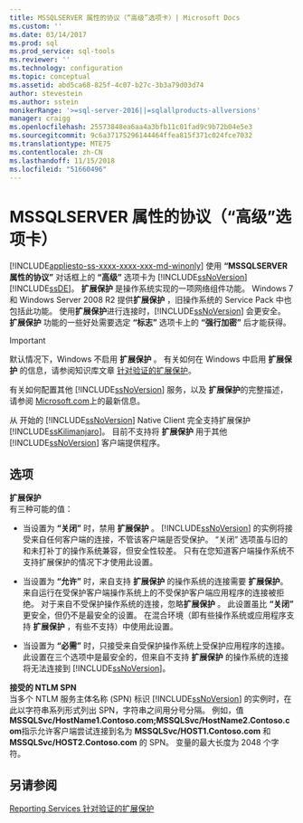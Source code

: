 ```yaml
---
title: MSSQLSERVER 属性的协议（“高级”选项卡）| Microsoft Docs
ms.custom: ''
ms.date: 03/14/2017
ms.prod: sql
ms.prod_service: sql-tools
ms.reviewer: ''
ms.technology: configuration
ms.topic: conceptual
ms.assetid: abd5ca68-825f-4c07-b27c-3b3a79d03d74
author: stevestein
ms.author: sstein
monikerRange: '>=sql-server-2016||=sqlallproducts-allversions'
manager: craigg
ms.openlocfilehash: 25573848ea6aa4a3bfb11c01fad9c9b72b04e5e3
ms.sourcegitcommit: 9c6a37175296144464ffea815f371c024fce7032
ms.translationtype: MTE75
ms.contentlocale: zh-CN
ms.lasthandoff: 11/15/2018
ms.locfileid: "51660496"
---
```

# <a name="protocols-for-mssqlserver-properties-advanced-tab"></a>MSSQLSERVER 属性的协议（“高级”选项卡）
[!INCLUDE[appliesto-ss-xxxx-xxxx-xxx-md-winonly](../../includes/appliesto-ss-xxxx-xxxx-xxx-md-winonly.md)]
  使用 **“MSSQLSERVER 属性的协议”** 对话框上的 **“高级”** 选项卡为   [!INCLUDE[ssNoVersion](../../includes/ssnoversion-md.md)] [!INCLUDE[ssDE](../../includes/ssde-md.md)]。 **扩展保护** 是操作系统实现的一项网络组件功能。 Windows 7 和 Windows Server 2008 R2 提供**扩展保护** ，旧操作系统的 Service Pack 中也包括此功能。 使用**扩展保护**进行连接时，[!INCLUDE[ssNoVersion](../../includes/ssnoversion-md.md)] 会更安全。 **扩展保护** 功能的一些好处需要选定 **“标志”** 选项卡上的 **“强行加密”** 后才能获得。  
  
> [!IMPORTANT]  
>  默认情况下，Windows 不启用 **扩展保护** 。 有关如何在 Windows 中启用 **扩展保护** 的信息，请参阅知识库文章 [针对验证的扩展保护](https://go.microsoft.com/fwlink/?LinkId=178431)。  
  
 有关如何配置其他 [!INCLUDE[ssNoVersion](../../includes/ssnoversion-md.md)] 服务，以及 **扩展保护**的完整描述，请参阅 [Microsoft.com](https://go.microsoft.com/fwlink/?LinkId=177752)上的最新信息。  
  
 从 开始的 [!INCLUDE[ssNoVersion](../../includes/ssnoversion-md.md)] Native Client 完全支持扩展保护 [!INCLUDE[ssKilimanjaro](../../includes/sskilimanjaro-md.md)]。 目前不支持将 **扩展保护** 用于其他 [!INCLUDE[ssNoVersion](../../includes/ssnoversion-md.md)] 客户端提供程序。  
  
## <a name="options"></a>选项  
 **扩展保护**  
 有三种可能的值：  
  
-   当设置为 **“关闭”** 时，禁用 **扩展保护** 。 [!INCLUDE[ssNoVersion](../../includes/ssnoversion-md.md)] 的实例将接受来自任何客户端的连接，不管该客户端是否受保护。 “关闭” 选项虽与旧的和未打补丁的操作系统兼容，但安全性较差。 只有在您知道客户端操作系统不支持扩展保护的情况下才使用此设置。  
  
-   当设置为 **“允许”** 时，来自支持 **扩展保护** 的操作系统的连接需要 **扩展保护**。 来自运行在受保护客户端操作系统上的不受保护客户端应用程序的连接被拒绝。 对于来自不受保护操作系统的连接，忽略**扩展保护** 。 此设置虽比 **“关闭”** 更安全，但仍不是最安全的设置。 在混合环境（即有些操作系统或应用程序支持 **扩展保护** ，有些不支持）中使用此设置。  
  
-   当设置为 **“必需”** 时，只接受来自受保护操作系统上受保护应用程序的连接。 此设置在三个选项中是最安全的，但来自不支持 **扩展保护** 的操作系统的连接将无法连接到 [!INCLUDE[ssNoVersion](../../includes/ssnoversion-md.md)]。  
  
 **接受的 NTLM SPN**  
 当多个 NTLM 服务主体名称 (SPN) 标识 [!INCLUDE[ssNoVersion](../../includes/ssnoversion-md.md)] 的实例时，在此以字符串系列形式列出 SPN，字符串之间用分号分隔。 例如，值 **MSSQLSvc/HostName1.Contoso.com;MSSQLSvc/HostName2.Contoso.com**指示允许客户端尝试连接到名为 **MSSQLSvc/HOST1.Contoso.com** 和 **MSSQLSvc/HOST2.Contoso.com** 的 SPN。 变量的最大长度为 2048 个字符。  
  
## <a name="see-also"></a>另请参阅  
 [Reporting Services 针对验证的扩展保护](../../reporting-services/security/extended-protection-for-authentication-with-reporting-services.md)  
  
  

